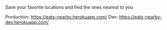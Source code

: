Save your favorite locations and find the ones nearest to you

Production: https://eats-nearby.herokuapp.com/
Dev: https://eats-nearby-dev.herokuapp.com/
